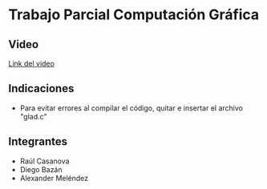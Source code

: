 # Trabajo Parcial Computación Gráfica

## Video
[Link del video](https://drive.google.com/file/d/1Z7wE8a0F6pUDAKWkiSjEzlV8n4i-UtSx/view?usp=sharing)

## Indicaciones
* Para evitar errores al compilar el código, quitar e insertar el archivo "glad.c"

## Integrantes
* Raúl Casanova
* Diego Bazán
* Alexander Meléndez
